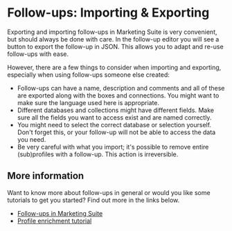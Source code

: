 # Follow-ups: Importing & Exporting

Exporting and importing follow-ups in Marketing Suite is very convenient, 
but should always be done with care. In the follow-up editor you will see 
a button to export the follow-up in JSON. This allows you to adapt and re-use 
follow-ups with ease. 

However, there are a few things to consider when importing and exporting, especially 
when using follow-ups someone else created:

* Follow-ups can have a name, description and comments and all of these 
are exported along with the boxes and connections. You might want to 
make sure the language used here is appropriate.
* Different databases and collections might have different fields. Make sure 
all the fields you want to access exist and are named correctly.
* You might need to select the correct database or selection yourself. Don't 
forget this, or your follow-up will not be able to access the data you need.
* Be very careful with what you import; it's possible to remove entire 
(sub)profiles with a follow-up. This action is irreversible.

## More information

Want to know more about follow-ups in general or would you like some tutorials 
to get you started? Find out more in the links below.

* [Follow-ups in Marketing Suite](./follow-up-manager-ms)
* [Profile enrichment tutorial](./campaign-tutorial-profile-enrichment)


